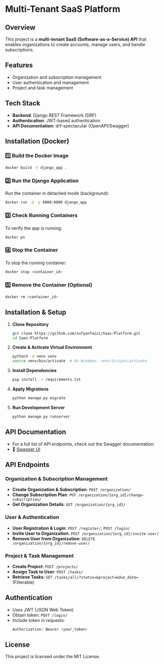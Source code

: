 # Multi-Tenant SaaS Platform

## Overview
This project is a **multi-tenant SaaS (Software-as-a-Service) API** that enables organizations to create accounts, manage users, and handle subscriptions.

## Features
- Organization and subscription management
- User authentication and management
- Project and task management

## Tech Stack
- **Backend**: Django REST Framework (DRF)
- **Authentication**: JWT-based authentication
- **API Documentation**: drf-spectacular (OpenAPI/Swagger)



## Installation (Docker)
### 1️⃣ Build the Docker Image
```bash
docker build -t django_app .
```

### 2️⃣ Run the Django Application
Run the container in detached mode (background):
```bash
docker run -d -p 8000:8000 django_app
```

### 3️⃣ Check Running Containers
To verify the app is running:
```bash
docker ps
```

### 4️⃣ Stop the Container
To stop the running container:
```bash
docker stop <container_id>
```

### 5️⃣ Remove the Container (Optional)
```bash
docker rm <container_id>
```


## Installation & Setup
1. **Clone Repository**
   ```sh
   git clone https://github.com/sufyanfaizi/Saas-Platform.git
   cd Saas-Platform
   ```
2. **Create & Activate Virtual Environment**
   ```sh
   python3 -m venv venv
   source venv/bin/activate  # On Windows: venv\Scripts\activate
   ```
3. **Install Dependencies**
   ```sh
   pip install -r requirements.txt
   ```
4. **Apply Migrations**
   ```sh
   python manage.py migrate
   ```
5. **Run Development Server**
   ```sh
   python manage.py runserver
   ```


## API Documentation

- For a full list of API endpoints, check out the Swagger documentation:
- 🔗 [Swagger UI](http://127.0.0.1:8000/api/docs/)


## API Endpoints
### Organization & Subscription Management
- **Create Organization & Subscription**: `POST /organization/`
- **Change Subscription Plan**: `PUT /organization/{org_id}/change-subscription/`
- **Get Organization Details**: `GET /organization/{org_id}/`

### User & Authentication
- **User Registration & Login**: `POST /register/`, `POST /login/`
- **Invite User to Organization**: `POST /organization/{org_id}/invite-user/`
- **Remove User from Organization**: `DELETE /organization/{org_id}/remove-user/`

### Project & Task Management
- **Create Project**: `POST /projects/`
- **Assign Task to User**: `POST /tasks/`
- **Retrieve Tasks**: `GET /tasks/all/?status=&project=&due_date=` (Filterable)

## Authentication
- Uses JWT (JSON Web Token)
- Obtain token: `POST /login/`
- Include token in requests:
  ```sh
  Authorization: Bearer <your_token>
  ```

## License
This project is licensed under the MIT License.



